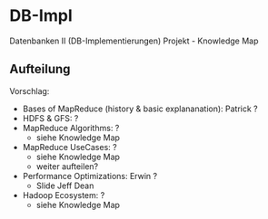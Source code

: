 DB-Impl
=======

Datenbanken II (DB-Implementierungen) Projekt - Knowledge Map

Aufteilung
----------

Vorschlag:
* Bases of MapReduce (history & basic explananation): Patrick ?
* HDFS & GFS: ?
* MapReduce Algorithms: ?
	- siehe Knowledge Map
* MapReduce UseCases: ?
	- siehe Knowledge Map
	- weiter aufteilen?
* Performance Optimizations: Erwin ?
	- Slide Jeff Dean
* Hadoop Ecosystem: ?
	- siehe Knowledge Map
